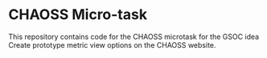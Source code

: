 # CHAOSS Micro-task

This repository contains code for the CHAOSS microtask for the GSOC idea Create prototype metric view options on the CHAOSS website.
